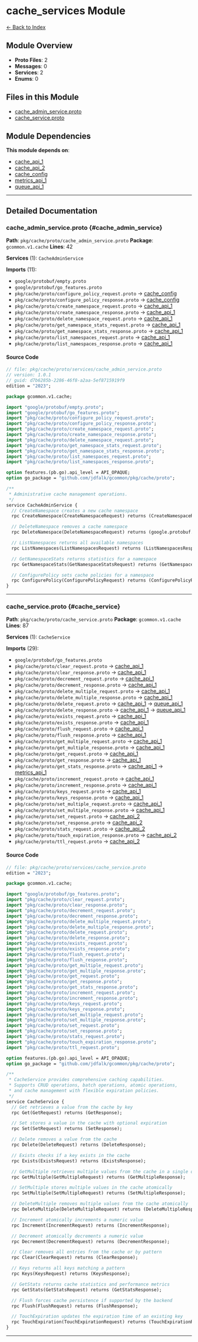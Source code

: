 # cache_services Module

[← Back to Index](./index.md)

## Module Overview

- **Proto Files**: 2
- **Messages**: 0
- **Services**: 2
- **Enums**: 0

## Files in this Module

- [cache_admin_service.proto](#cache_admin_service)
- [cache_service.proto](#cache_service)

## Module Dependencies

**This module depends on**:

- [cache_api_1](./cache_api_1.md)
- [cache_api_2](./cache_api_2.md)
- [cache_config](./cache_config.md)
- [metrics_api_1](./metrics_api_1.md)
- [queue_api_1](./queue_api_1.md)

---

## Detailed Documentation

### cache_admin_service.proto {#cache_admin_service}

**Path**: `pkg/cache/proto/cache_admin_service.proto` **Package**: `gcommon.v1.cache` **Lines**: 42

**Services** (1): `CacheAdminService`

**Imports** (11):

- `google/protobuf/empty.proto`
- `google/protobuf/go_features.proto`
- `pkg/cache/proto/configure_policy_request.proto` → [cache_config](./cache_config.md#configure_policy_request)
- `pkg/cache/proto/configure_policy_response.proto` → [cache_config](./cache_config.md#configure_policy_response)
- `pkg/cache/proto/create_namespace_request.proto` → [cache_api_1](./cache_api_1.md#create_namespace_request)
- `pkg/cache/proto/create_namespace_response.proto` → [cache_api_1](./cache_api_1.md#create_namespace_response)
- `pkg/cache/proto/delete_namespace_request.proto` → [cache_api_1](./cache_api_1.md#delete_namespace_request)
- `pkg/cache/proto/get_namespace_stats_request.proto` → [cache_api_1](./cache_api_1.md#get_namespace_stats_request)
- `pkg/cache/proto/get_namespace_stats_response.proto` → [cache_api_1](./cache_api_1.md#get_namespace_stats_response)
- `pkg/cache/proto/list_namespaces_request.proto` → [cache_api_1](./cache_api_1.md#list_namespaces_request)
- `pkg/cache/proto/list_namespaces_response.proto` → [cache_api_1](./cache_api_1.md#list_namespaces_response)

#### Source Code

```protobuf
// file: pkg/cache/proto/services/cache_admin_service.proto
// version: 1.0.1
// guid: d7b6285b-2286-46f8-a2aa-5ef8715919f9
edition = "2023";

package gcommon.v1.cache;

import "google/protobuf/empty.proto";
import "google/protobuf/go_features.proto";
import "pkg/cache/proto/configure_policy_request.proto";
import "pkg/cache/proto/configure_policy_response.proto";
import "pkg/cache/proto/create_namespace_request.proto";
import "pkg/cache/proto/create_namespace_response.proto";
import "pkg/cache/proto/delete_namespace_request.proto";
import "pkg/cache/proto/get_namespace_stats_request.proto";
import "pkg/cache/proto/get_namespace_stats_response.proto";
import "pkg/cache/proto/list_namespaces_request.proto";
import "pkg/cache/proto/list_namespaces_response.proto";

option features.(pb.go).api_level = API_OPAQUE;
option go_package = "github.com/jdfalk/gcommon/pkg/cache/proto";

/**
 * Administrative cache management operations.
 */
service CacheAdminService {
  // CreateNamespace creates a new cache namespace
  rpc CreateNamespace(CreateNamespaceRequest) returns (CreateNamespaceResponse);

  // DeleteNamespace removes a cache namespace
  rpc DeleteNamespace(DeleteNamespaceRequest) returns (google.protobuf.Empty);

  // ListNamespaces returns all available namespaces
  rpc ListNamespaces(ListNamespacesRequest) returns (ListNamespacesResponse);

  // GetNamespaceStats returns statistics for a namespace
  rpc GetNamespaceStats(GetNamespaceStatsRequest) returns (GetNamespaceStatsResponse);

  // ConfigurePolicy sets cache policies for a namespace
  rpc ConfigurePolicy(ConfigurePolicyRequest) returns (ConfigurePolicyResponse);
}

```

---

### cache_service.proto {#cache_service}

**Path**: `pkg/cache/proto/cache_service.proto` **Package**: `gcommon.v1.cache` **Lines**: 87

**Services** (1): `CacheService`

**Imports** (29):

- `google/protobuf/go_features.proto`
- `pkg/cache/proto/clear_request.proto` → [cache_api_1](./cache_api_1.md#clear_request)
- `pkg/cache/proto/clear_response.proto` → [cache_api_1](./cache_api_1.md#clear_response)
- `pkg/cache/proto/decrement_request.proto` → [cache_api_1](./cache_api_1.md#decrement_request)
- `pkg/cache/proto/decrement_response.proto` → [cache_api_1](./cache_api_1.md#decrement_response)
- `pkg/cache/proto/delete_multiple_request.proto` → [cache_api_1](./cache_api_1.md#delete_multiple_request)
- `pkg/cache/proto/delete_multiple_response.proto` → [cache_api_1](./cache_api_1.md#delete_multiple_response)
- `pkg/cache/proto/delete_request.proto` → [cache_api_1](./cache_api_1.md#delete_request) → [queue_api_1](./queue_api_1.md#delete_request)
- `pkg/cache/proto/delete_response.proto` → [cache_api_1](./cache_api_1.md#delete_response) → [queue_api_1](./queue_api_1.md#delete_response)
- `pkg/cache/proto/exists_request.proto` → [cache_api_1](./cache_api_1.md#exists_request)
- `pkg/cache/proto/exists_response.proto` → [cache_api_1](./cache_api_1.md#exists_response)
- `pkg/cache/proto/flush_request.proto` → [cache_api_1](./cache_api_1.md#flush_request)
- `pkg/cache/proto/flush_response.proto` → [cache_api_1](./cache_api_1.md#flush_response)
- `pkg/cache/proto/get_multiple_request.proto` → [cache_api_1](./cache_api_1.md#get_multiple_request)
- `pkg/cache/proto/get_multiple_response.proto` → [cache_api_1](./cache_api_1.md#get_multiple_response)
- `pkg/cache/proto/get_request.proto` → [cache_api_1](./cache_api_1.md#get_request)
- `pkg/cache/proto/get_response.proto` → [cache_api_1](./cache_api_1.md#get_response)
- `pkg/cache/proto/get_stats_response.proto` → [cache_api_1](./cache_api_1.md#get_stats_response) → [metrics_api_1](./metrics_api_1.md#get_stats_response)
- `pkg/cache/proto/increment_request.proto` → [cache_api_1](./cache_api_1.md#increment_request)
- `pkg/cache/proto/increment_response.proto` → [cache_api_1](./cache_api_1.md#increment_response)
- `pkg/cache/proto/keys_request.proto` → [cache_api_1](./cache_api_1.md#keys_request)
- `pkg/cache/proto/keys_response.proto` → [cache_api_1](./cache_api_1.md#keys_response)
- `pkg/cache/proto/set_multiple_request.proto` → [cache_api_1](./cache_api_1.md#set_multiple_request)
- `pkg/cache/proto/set_multiple_response.proto` → [cache_api_1](./cache_api_1.md#set_multiple_response)
- `pkg/cache/proto/set_request.proto` → [cache_api_2](./cache_api_2.md#set_request)
- `pkg/cache/proto/set_response.proto` → [cache_api_2](./cache_api_2.md#set_response)
- `pkg/cache/proto/stats_request.proto` → [cache_api_2](./cache_api_2.md#stats_request)
- `pkg/cache/proto/touch_expiration_response.proto` → [cache_api_2](./cache_api_2.md#touch_expiration_response)
- `pkg/cache/proto/ttl_request.proto` → [cache_api_2](./cache_api_2.md#ttl_request)

#### Source Code

```protobuf
// file: pkg/cache/proto/services/cache_service.proto
edition = "2023";

package gcommon.v1.cache;

import "google/protobuf/go_features.proto";
import "pkg/cache/proto/clear_request.proto";
import "pkg/cache/proto/clear_response.proto";
import "pkg/cache/proto/decrement_request.proto";
import "pkg/cache/proto/decrement_response.proto";
import "pkg/cache/proto/delete_multiple_request.proto";
import "pkg/cache/proto/delete_multiple_response.proto";
import "pkg/cache/proto/delete_request.proto";
import "pkg/cache/proto/delete_response.proto";
import "pkg/cache/proto/exists_request.proto";
import "pkg/cache/proto/exists_response.proto";
import "pkg/cache/proto/flush_request.proto";
import "pkg/cache/proto/flush_response.proto";
import "pkg/cache/proto/get_multiple_request.proto";
import "pkg/cache/proto/get_multiple_response.proto";
import "pkg/cache/proto/get_request.proto";
import "pkg/cache/proto/get_response.proto";
import "pkg/cache/proto/get_stats_response.proto";
import "pkg/cache/proto/increment_request.proto";
import "pkg/cache/proto/increment_response.proto";
import "pkg/cache/proto/keys_request.proto";
import "pkg/cache/proto/keys_response.proto";
import "pkg/cache/proto/set_multiple_request.proto";
import "pkg/cache/proto/set_multiple_response.proto";
import "pkg/cache/proto/set_request.proto";
import "pkg/cache/proto/set_response.proto";
import "pkg/cache/proto/stats_request.proto";
import "pkg/cache/proto/touch_expiration_response.proto";
import "pkg/cache/proto/ttl_request.proto";

option features.(pb.go).api_level = API_OPAQUE;
option go_package = "github.com/jdfalk/gcommon/pkg/cache/proto";

/**
 * CacheService provides comprehensive caching capabilities.
 * Supports CRUD operations, batch operations, atomic operations,
 * and cache management with flexible expiration policies.
 */
service CacheService {
  // Get retrieves a value from the cache by key
  rpc Get(GetRequest) returns (GetResponse);

  // Set stores a value in the cache with optional expiration
  rpc Set(SetRequest) returns (SetResponse);

  // Delete removes a value from the cache
  rpc Delete(DeleteRequest) returns (DeleteResponse);

  // Exists checks if a key exists in the cache
  rpc Exists(ExistsRequest) returns (ExistsResponse);

  // GetMultiple retrieves multiple values from the cache in a single operation
  rpc GetMultiple(GetMultipleRequest) returns (GetMultipleResponse);

  // SetMultiple stores multiple values in the cache atomically
  rpc SetMultiple(SetMultipleRequest) returns (SetMultipleResponse);

  // DeleteMultiple removes multiple values from the cache atomically
  rpc DeleteMultiple(DeleteMultipleRequest) returns (DeleteMultipleResponse);

  // Increment atomically increments a numeric value
  rpc Increment(IncrementRequest) returns (IncrementResponse);

  // Decrement atomically decrements a numeric value
  rpc Decrement(DecrementRequest) returns (DecrementResponse);

  // Clear removes all entries from the cache or by pattern
  rpc Clear(ClearRequest) returns (ClearResponse);

  // Keys returns all keys matching a pattern
  rpc Keys(KeysRequest) returns (KeysResponse);

  // GetStats returns cache statistics and performance metrics
  rpc GetStats(GetStatsRequest) returns (GetStatsResponse);

  // Flush forces cache persistence if supported by the backend
  rpc Flush(FlushRequest) returns (FlushResponse);

  // TouchExpiration updates the expiration time of an existing key
  rpc TouchExpiration(TouchExpirationRequest) returns (TouchExpirationResponse);
}

```

---
